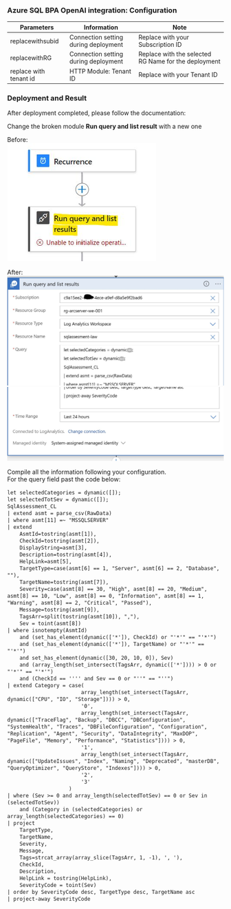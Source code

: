 <h3>Azure SQL BPA OpenAI integration: Configuration</h3>
 
| **Parameters** | **Information** | **Note** |
| ------------- | ------------- | ------------- |
| replacewithsubid | Connection setting during deployment | Replace with your Subscription ID |
| replacewithRG | Connection setting during deployment | Replace with the selected RG Name for the deployment |
| replace with tenant id | HTTP Module: Tenant ID | Replace with your Tenant ID |

 
 
<h3> Deployment and Result </h3>
 
After deployment completed, please follow the documentation:

Change the broken module __Run query and list result__ with a new one
 
Before: <br>
![Run query and list result](./images/run-query-list-result1.jpg)

After: <br>
![Run query and list result](./images/run-query-list-result2.jpg)
![Run query and list result](./images/run-query-list-result3.jpg)

Compile all the information following your configuration.<br>
For the query field past the code below:

```query
let selectedCategories = dynamic([]);
let selectedTotSev = dynamic([]);
SqlAssessment_CL
| extend asmt = parse_csv(RawData)
| where asmt[11] =~ "MSSQLSERVER" 
| extend
    AsmtId=tostring(asmt[1]),
    CheckId=tostring(asmt[2]),
    DisplayString=asmt[3],
    Description=tostring(asmt[4]),
    HelpLink=asmt[5],
    TargetType=case(asmt[6] == 1, "Server", asmt[6] == 2, "Database", ""),
    TargetName=tostring(asmt[7]), 
    Severity=case(asmt[8] == 30, "High", asmt[8] == 20, "Medium", asmt[8] == 10, "Low", asmt[8] == 0, "Information", asmt[8] == 1, "Warning", asmt[8] == 2, "Critical", "Passed"),
    Message=tostring(asmt[9]),
    TagsArr=split(tostring(asmt[10]), ","),
    Sev = toint(asmt[8])
| where isnotempty(AsmtId)  
    and (set_has_element(dynamic(['*']), CheckId) or "'*'" == "'*'")
    and (set_has_element(dynamic(['*']), TargetName) or "'*'" == "'*'")
    and set_has_element(dynamic([30, 20, 10, 0]), Sev)
    and (array_length(set_intersect(TagsArr, dynamic(['*']))) > 0 or "'*'" == "'*'")
    and (CheckId == '''' and Sev == 0 or "''" == "''")
| extend Category = case(
                        array_length(set_intersect(TagsArr, dynamic(["CPU", "IO", "Storage"]))) > 0,
                        '0',
                        array_length(set_intersect(TagsArr, dynamic(["TraceFlag", "Backup", "DBCC", "DBConfiguration", "SystemHealth", "Traces", "DBFileConfiguration", "Configuration", "Replication", "Agent", "Security", "DataIntegrity", "MaxDOP", "PageFile", "Memory", "Performance", "Statistics"]))) > 0,
                        '1',
                        array_length(set_intersect(TagsArr, dynamic(["UpdateIssues", "Index", "Naming", "Deprecated", "masterDB", "QueryOptimizer", "QueryStore", "Indexes"]))) > 0,
                        '2',
                        '3'
                    )
| where (Sev >= 0 and array_length(selectedTotSev) == 0 or Sev in (selectedTotSev))
    and (Category in (selectedCategories) or array_length(selectedCategories) == 0)
| project
    TargetType,
    TargetName,
    Severity,
    Message,
    Tags=strcat_array(array_slice(TagsArr, 1, -1), ', '),
    CheckId,
    Description,
    HelpLink = tostring(HelpLink),
    SeverityCode = toint(Sev)
| order by SeverityCode desc, TargetType desc, TargetName asc
| project-away SeverityCode 
```


